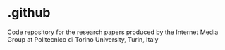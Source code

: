 # .github
Code repository for the research papers produced by the Internet Media Group at Politecnico di Torino University, Turin, Italy
